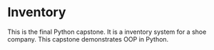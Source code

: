 # Inventory
This is the final Python capstone. It is a inventory system for a shoe company. This capstone demonstrates OOP in Python.